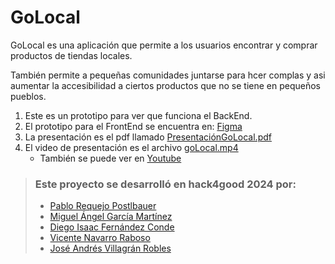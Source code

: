 # GoLocal

GoLocal es una aplicación que permite a los usuarios encontrar y comprar productos de tiendas locales.

También permite a pequeñas comunidades juntarse para hcer complas y asi aumentar la accesibilidad a ciertos productos que no se tiene en pequeños pueblos.

1. Este es un prototipo para ver que funciona el BackEnd.   
2. El prototipo para el FrontEnd se encuentra en: [Figma](https://www.figma.com/proto/2k75aDIUPYnceh0fc5hRZF/goLocal?page-id=0%3A1&type=design&node-id=46-904&viewport=2178%2C2178%2C0.22&t=YJ0IY1Ef4ljUVd07-1&scaling=scale-down&starting-point-node-id=4%3A5&mode=design)  
3. La presentación es el pdf llamado [PresentaciónGoLocal.pdf](PresentaciónGoLocal.pdf)
4. El video de presentación es el archivo [goLocal.mp4](goLocal.mp4)
    - También se puede ver en [Youtube](https://www.youtube.com/watch?v=QsQz4qCNdUc)


> ### Este proyecto se desarrolló en hack4good 2024 por:
> - [Pablo Requejo Postlbauer](https://www.linkedin.com/in/pablo-req-post/)
> - [Miguel Ángel García Martínez](https://www.linkedin.com/in/miguel-ángel-garcía-martínez-164264204/)
> - [Diego Isaac Fernández Conde](https://www.linkedin.com/in/diegoisaacfernandezconde/)
> - [Vicente Navarro Raboso](https://www.linkedin.com/in/vicente-navarro-raboso-924a312ab/)
> - [José Andrés Villagrán Robles](https://www.linkedin.com/in/jos%C3%A9-villagr%C3%A1n-robles-1a3476294/)
>   


